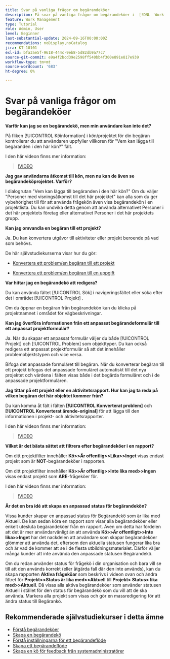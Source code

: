 ```yaml
---
title: Svar på vanliga frågor om begärandeköer
description: Få svar på vanliga frågor om begärandeköer i  [!DNL  Workfront].
feature: Work Management
type: Tutorial
role: Admin, User
level: Beginner
last-substantial-update: 2024-09-16T00:00:00Z
recommendations: noDisplay,noCatalog
jira: KT-10101
exl-id: bfa3ae5f-9618-444c-9eb8-5d82db9a77c7
source-git-commit: e9a4f2bcd39e2598ff540bb4f300e891e817e939
workflow-type: tm+mt
source-wordcount: '683'
ht-degree: 0%

---
```


# Svar på vanliga frågor om begärandeköer

**Varför kan jag se en begärandekö, men min användare kan inte det?**

På fliken [!UICONTROL Köinformation] i kön/projektet för din begäran kontrollerar du att användaren uppfyller villkoren för &quot;Vem kan lägga till begäranden i den här kön?&quot; fält.

I den här videon finns mer information:

>[!VIDEO](https://video.tv.adobe.com/v/3434156/?quality=12&learn=on)

**Jag gav användarna åtkomst till kön, men nu kan de även se begärandeköprojektet. Varför?**

I dialogrutan &quot;Vem kan lägga till begäranden i den här kön?&quot; Om du väljer &quot;Personer med visningsåtkomst till det här projektet&quot; kan alla som du ger vybehörighet till för att använda frågekön även visa begärandekön i en projektlista. Du kan undvika detta genom att använda alternativet Personer i det här projektets företag eller alternativet Personer i det här projektets grupp.

**Kan jag omvandla en begäran till ett projekt?**

Ja. Du kan konvertera utgåvor till aktiviteter eller projekt beroende på vad som behövs.

De här självstudiekurserna visar hur du gör:

* [Konvertera ett problem/en begäran till ett projekt](/help/manage-work/issues-requests/create-a-project-from-a-request.md)

* [Konvertera ett problem/en begäran till en uppgift](/help/manage-work/issues-requests/convert-issues-to-other-work-items.md)

**Var hittar jag en begärandekö att redigera?**

Du kan använda fältet [!UICONTROL Sök] i navigeringsfältet eller söka efter det i området [!UICONTROL Projekt] .

Om du öppnar en begäran från begärandekön kan du klicka på projektnamnet i området för vägbeskrivningar.

**Kan jag överföra informationen från ett anpassat begärandeformulär till ett anpassat projektformulär?**

Ja. När du skapar ett anpassat formulär väljer du både [!UICONTROL Projekt] och [!UICONTROL Problem] som objekttyper. Du kan också redigera ett anpassat projektformulär så att det innehåller problemobjektstypen och vice versa.

Bifoga det anpassade formuläret till begäran. När du konverterar begäran till ett projekt bifogas det anpassade formuläret automatiskt till det nya projektet och värdena i fälten visas både i det begärda formuläret och i de anpassade projektformulären.

**Jag tittar på ett projekt eller en aktivitetsrapport. Hur kan jag ta reda på vilken begäran det här objektet kommer från?**

Du kan komma åt fält i fälten **[!UICONTROL Konverterat problem]** och **[!UICONTROL Konverterat ärende-original]** för att lägga till den informationen i projekt- och aktivitetsrapporter.

I den här videon finns mer information:

>[!VIDEO](https://video.tv.adobe.com/v/3434176/?quality=12&learn=on)


**Vilket är det bästa sättet att filtrera efter begärandeköer i en rapport?**

Om ditt projektfilter innehåller **Kö>>Är offentlig>>Lika>>Inget** visas endast projekt som är **NOT**-begärandeköer i rapporten.

Om ditt projektfilter innehåller **Kö>>Är offentlig>>Inte lika med>>Ingen** visas endast projekt som **ARE**-frågeköer för.

I den här videon finns mer information:

>[!VIDEO](https://video.tv.adobe.com/v/3434329/?quality=12&learn=on)

**Är det en bra idé att skapa en anpassad status för begärandekön?**

Vissa kunder skapar en anpassad status för Begärandekö som är lika med Aktuell. De kan sedan köra en rapport som visar alla begärandeköer eller enkelt utesluta begärandeköer från en rapport. Även om detta har fördelen att det är mer användarvänligt än att använda **Kö>>Är offentligt>>Inte lika>>Inget** har det nackdelen att användare som skapar begärandeköer glömmer att använda det, eftersom den aktuella statusen fungerar lika bra och är vad de kommer att se i de flesta utbildningsmaterialet. Därför väljer många kunder att inte använda den anpassade statusen Begärandekö.

Om du redan använder status för frågekö i din organisation och bara vill se till att den används korrekt (eller åtgärda fall där den inte används), kan du skapa rapporten **Aktiva frågeköar** som beskrivs i videon ovan och ändra filtret för **Projekt>>Status är lika med>>Aktuell** till **Projekt> Status> lika med>>Aktuell**. Då visas alla aktiva begärandeköer som använder statusen Aktuell i stället för den status för begärandekö som du vill att de ska använda. Markera alla projekt som visas och gör en massredigering för att ändra status till Begärankö.

## Rekommenderade självstudiekurser i detta ämne

* [Förstå begärandeköer](/help/manage-work/request-queues/understand-request-queues.md)
* [Skapa en begärandekö](/help/manage-work/request-queues/create-a-request-queue.md)
* [Förstå inställningarna för ett begärandeflöde](/help/manage-work/request-queues/understand-settings-for-a-flow-request.md)
* [Skapa ett begärandeflöde](/help/manage-work/request-queues/create-a-request-flow.md)
* [Skapa en kö för feedback från systemadministratörer](/help/manage-work/request-queues/create-a-system-admin-feedback-request-queue.md)
